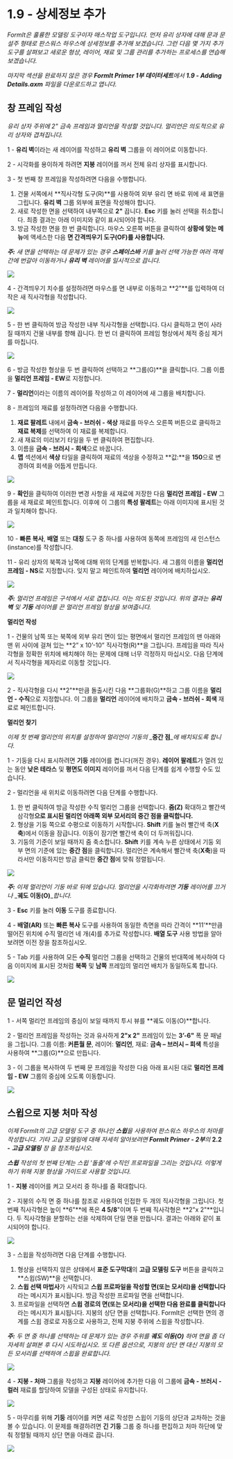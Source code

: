 # 1.9 - 상세정보 추가

_FormIt은 훌륭한 모델링 도구이자 매스작업 도구입니다. 먼저 유리 상자에 대해 문과 문설주 형태로 판스워스 하우스에 상세정보를 추가해 보겠습니다. 그런 다음 몇 가지 추가 도구를 살펴보고 새로운 형상, 레이어, 재료 및 그룹 관리를 추가하는 프로세스를 연습해 보겠습니다._

_마지막 섹션을 완료하지 않은 경우_ _**FormIt Primer 1부 데이터세트**에서_ _**1.9 - Adding Details.axm**_ _파일을 다운로드하고 엽니다._

## **창 프레임 작성**

_유리 상자 주위에 2" 금속 프레임과 멀리언을 작성할 것입니다. 멀리언은 의도적으로 유리 상자와 겹쳐집니다._

1 - **유리 벽**이라는 새 레이어를 작성하고 **유리 벽** 그룹을 이 레이어로 이동합니다.

2 - 시각화를 용이하게 하려면 **지붕** 레이어를 꺼서 전체 유리 상자를 표시합니다.

3 - 첫 번째 창 프레임을 작성하려면 다음을 수행합니다.

1. 건물 서쪽에서 **직사각형 도구\(R\)**를 사용하여 외부 유리 면 바로 위에 새 표면을 그립니다. **유리 벽** 그룹 외부에 표면을 작성해야 합니다.
2. 새로 작성한 면을 선택하여 내부쪽으로 **2"** 끕니다. **Esc** 키를 눌러 선택을 취소합니다. 최종 결과는 아래 이미지와 같이 표시되어야 합니다.
3. 방금 작성한 면을 한 번 클릭합니다. 마우스 오른쪽 버튼을 클릭하여 **상황에 맞는 메뉴**에 액세스한 다음 **면 간격띄우기 도구\(OF\)를 사용합니다.**

_**주:**_ _새 면을 선택하는 데 문제가 있는 경우_ _**스페이스바**_ _키를 눌러 선택 가능한 여러 객체 간에 번갈아 이동하거나_ _**유리 벽**_ _레이어를 일시적으로 끕니다._

![](../../.gitbook/assets/0.jpeg)

4 - 간격띄우기 치수를 설정하려면 마우스를 면 내부로 이동하고 **2"**를 입력하여 더 작은 새 직사각형을 작성합니다.

![](../../.gitbook/assets/1%20%289%29.png)

5 - 한 번 클릭하여 방금 작성한 내부 직사각형을 선택합니다. 다시 클릭하고 면이 사라질 때까지 건물 내부를 향해 끕니다. 한 번 더 클릭하여 프레임 형상에서 체적 중심 제거를 마칩니다.

![](../../.gitbook/assets/2%20%2821%29.png)

6 - 방금 작성한 형상을 두 번 클릭하여 선택하고 **그룹\(G\)**을 클릭합니다. 그룹 이름을 **멀리언 프레임 - EW**로 지정합니다.​

7 - **멀리언**이라는 이름의 레이어를 작성하고 이 레이어에 새 그룹을 배치합니다.

8 - 프레임의 재료를 설정하려면 다음을 수행합니다.

1. **재료 팔레트** 내에서 **금속 - 브러쉬 - 색상** 재료를 마우스 오른쪽 버튼으로 클릭하고 **재료 복제**를 선택하여 이 재료를 복제합니다.
2. 새 재료의 미리보기 타일을 두 번 클릭하여 편집합니다.
3. 이름을 **금속 - 브러시 - 회색**으로 바꿉니다.
4. **맵** 섹션에서 **색상** 타일을 클릭하여 재료의 색상을 수정하고 **값:**을 **150**으로 변경하여 회색을 어둡게 만듭니다.

![](../../.gitbook/assets/3%20%284%29.png)

9 - **확인**을 클릭하여 이러한 변경 사항을 새 재료에 저장한 다음 **멀리언 프레임 - EW** 그룹을 새 재료로 페인트합니다. 이후에 이 그룹의 **특성 팔레트**는 아래 이미지에 표시된 것과 일치해야 합니다.

![](../../.gitbook/assets/4.jpeg)

10 - **빠른 복사**, **배열** 또는 **대칭** 도구 중 하나를 사용하여 동쪽에 프레임의 새 인스턴스(instance)를 작성합니다.

11 - 유리 상자의 북쪽과 남쪽에 대해 위의 단계를 반복합니다. 새 그룹의 이름을 **멀리언 프레임 - NS**로 지정합니다. 잊지 말고 페인트하여 **멀리언** 레이어에 배치하십시오.

![](../../.gitbook/assets/5%20%2816%29.png)

_**주:**_ _멀리언 프레임은 구석에서 서로 겹칩니다. 이는 의도된 것입니다. 위의 결과는_ _**유리 벽**_ _및_ _**기둥**_ _레이어를 끈 멀리언 프레임 형상을 보여줍니다._

**멀리언 작성**

1 - 건물의 남쪽 또는 북쪽에 외부 유리 면이 있는 평면에서 멀리언 프레임의 맨 아래와 맨 위 사이에 걸쳐 있는 **2” x 10’-10” 직사각형\(R\)**을 그립니다. 프레임을 따라 직사각형을 정확한 위치에 배치해야 하는 문제에 대해 너무 걱정하지 마십시오. 다음 단계에서 직사각형을 제자리로 이동할 것입니다.

![](../../.gitbook/assets/6%20%2811%29.png)

2 - 직사각형을 다시 **2"**만큼 돌출시킨 다음 **그룹화\(G\)**하고 그룹 이름을 **멀리언 - 수직**으로 지정합니다. 이 그룹을 **멀리언** 레이어에 배치하고 **금속 - 브러쉬 - 회색** 재료로 페인트합니다.

**멀리언 찾기**

_이제 첫 번째 멀리언의 위치를 설정하여 멀리언이 기둥의_ _**중간 점**__에 배치되도록 합니다._

1 - 기둥을 다시 표시하려면 **기둥** 레이어를 켭니다(꺼진 경우). **레이어 팔레트**가 열려 있는 동안 **낮은 테라스** 및 **평면도 이미지** 레이어를 꺼서 다음 단계를 쉽게 수행할 수도 있습니다.

2 - 멀리언을 새 위치로 이동하려면 다음 단계를 수행합니다.

1. 한 번 클릭하여 방금 작성한 수직 멀리언 그룹을 선택합니다. **줌\(Z\)** 확대하고 빨간색 삼각형**으로 표시된 멀리언 아래쪽 외부 모서리의 **중간 점**을 클릭합니다.**
2. 형상을 기둥 쪽으로 수평으로 이동하기 시작합니다. **Shift** 키를 눌러 빨간색 축\(**X축**\)에서 이동을 잠급니다. 이동이 잠기면 빨간색 축이 더 두꺼워집니다.
3. 기둥의 기준이 보일 때까지 줌 축소합니다. **Shift** 키를 계속 누른 상태에서 기둥 외부 면의 기준에 있는 **중간 점**을 클릭합니다. 멀리언은 계속해서 빨간색 축\(**X축**\)을 따라서만 이동하지만 방금 클릭한 **중간 점**에 맞춰 정렬됩니다.

![](../../.gitbook/assets/7%20%281%29.jpeg)

_**주:**_ _이제 멀리언이 기둥 바로 뒤에 있습니다. 멀리언을 시각화하려면_ _**기둥**_ _레이어를 끄거나_ _**궤도 이동\(O\)**__합니다._

3 - **Esc** 키를 눌러 **이동** 도구를 종료합니다.

4 - **배열\(AR\)** 또는 **빠른 복사** 도구를 사용하여 동일한 측면을 따라 간격이 **11'**만큼 떨어진 위치에 수직 멀리언 네 개\(4\)를 추가로 작성합니다. **배열 도구** 사용 방법을 알아보려면 이전 장을 참조하십시오.

5 - Tab 키를 사용하여 모든 **수직** 멀리언 그룹을 선택하고 건물의 반대쪽에 복사하여 다음 이미지에 표시된 것처럼 **북쪽** 및 **남쪽** 프레임의 멀리언 배치가 동일하도록 합니다.

![](../../.gitbook/assets/8%20%286%29.png)

## **문 멀리언 작성**

1 - 서쪽 멀리언 프레임의 중심이 보일 때까지 투시 뷰를 **궤도 이동\(O\)**합니다.

2 - 멀리언 프레임을 작성하는 것과 유사하게 **2"x 2"** 프레임이 있는 **3’-6"** 폭 문 패널을 그립니다. 그룹 이름: **커튼월 문**, 레이어: **멀리언**, 재료: **금속 – 브러시 – 회색** 특성을 사용하여 **그룹\(G\)**으로 만듭니다.

3 - 이 그룹을 복사하여 두 번째 문 프레임을 작성한 다음 아래 표시된 대로 **멀리언 프레임 - EW** 그룹의 중심에 오도록 이동합니다.

![](../../.gitbook/assets/9.jpeg)

## **스윕으로 지붕 처마 작성**

_이제 FormIt의 고급 모델링 도구 중 하나인_ _**스윕**을 사용하여 판스워스 하우스의 처마를 작성합니다. 기타 고급 모델링에 대해 자세히 알아보려면_ _**FormIt Primer - 2부**의_ **2.2 -** _**고급 모델링** 장_ _을 참조하십시오._

_**스윕**_ _작성의 첫 번째 단계는 스윕 '돌출'에 수직인 프로파일을 그리는 것입니다. 이렇게 하기 위해 지붕 형상을 가이드로 사용할 것입니다._

1 - **지붕** 레이어를 켜고 모서리 중 하나를 줌 확대합니다.

2 - 지붕의 수직 면 중 하나를 참조로 사용하여 인접한 두 개의 직사각형을 그립니다. 첫 번째 직사각형은 높이 **6"**에 폭은 **4 5/8**"이며 두 번째 직사각형은 **2"x 2"**입니다. 두 직사각형을 분할하는 선을 삭제하여 단일 면을 만듭니다. 결과는 아래와 같이 표시되어야 합니다.

![](../../.gitbook/assets/10.jpeg)

3 - 스윕을 작성하려면 다음 단계를 수행합니다.

1. 형상을 선택하지 않은 상태에서 **표준 도구막대**의 **고급 모델링 도구** 버튼을 클릭하고 **스윕\(SW\)**을 선택합니다.
2. **스윕 선택 마법사**가 시작되고 **스윕 프로파일을 작성할 면\(또는 모서리\)을 선택합니다**라는 메시지가 표시됩니다. 방금 작성한 프로파일 면을 선택합니다.
3. 프로파일을 선택하면 **스윕 경로의 면\(또는 모서리\)을 선택한 다음 완료를 클릭합니다**라는 메시지가 표시됩니다. 지붕의 상단 면을 선택합니다. FormIt은 선택한 면의 경계를 스윕 경로로 자동으로 사용하고, 전체 지붕 주위에 스윕을 작성합니다.

_**주:**_ _두 면 중 하나를 선택하는 데 문제가 있는 경우 주위를_ _**궤도 이동\(O\)**_ _하여 면을 좀 더 자세히 살펴본 후 다시 시도하십시오. 또 다른 옵션으로, 지붕의 상단 면 대신 지붕의 모든 모서리를 선택하여 스윕을 완료합니다._

![](../../.gitbook/assets/11%20%282%29.png)

4 - **지붕 - 처마** 그룹을 작성하고 **지붕** 레이어에 추가한 다음 이 그룹에 **금속 - 브러시 - 컬러** 재료를 할당하여 모델을 구성된 상태로 유지합니다.

![](../../.gitbook/assets/12%20%281%29.png)

5 - 마무리를 위해 **기둥** 레이어를 켜면 새로 작성한 스윕이 기둥의 상단과 교차하는 것을 볼 수 있습니다. 이 문제를 해결하려면 **긴 기둥** 그룹 중 하나를 편집하고 처마 하단에 맞춰 정렬될 때까지 상단 면을 아래로 끕니다.

![](../../.gitbook/assets/13%20%285%29.png)

